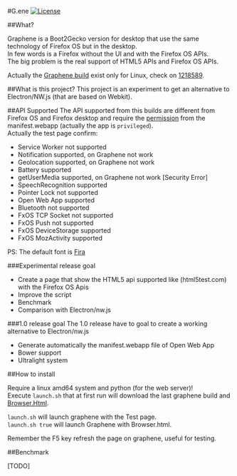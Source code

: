 #G.ene
[![License](https://img.shields.io/badge/License-GPL%20v3-blue.svg)](http://www.gnu.org/licenses/gpl-3.0)   
 
##What?

Graphene is a Boot2Gecko version for desktop that use the same technology of Firefox OS but in the desktop.  
In few words is a Firefox without the UI and with the Firefox OS APIs.  
The big problem is the real support of HTML5 APIs and Firefox OS APIs.

Actually the [Graphene build](https://archive.mozilla.org/pub/b2g/nightly/latest-mozilla-central/) exist only for Linux, check on [1218589](https://bugzilla.mozilla.org/show_bug.cgi?id=1218589).

##What is this project?
This project is an experiment to get an alternative to Electron/NW.js (that are based on Webkit).  

##API Supported
The API supported from this builds are different from Firefox OS and Firefox desktop and require the [permission](https://developer.mozilla.org/en-US/Apps/Build/App_permissions) from the manifest.webapp (actually the app is `privileged`).  
Actually the test page confirm:  
* Service Worker not supported
* Notification supported, on Graphene not work
* Geolocation supported, on Graphene not work
* Battery supported
* getUserMedia supported, on Graphene not work [Security Error]
* SpeechRecognition supported
* Pointer Lock not supported
* Open Web App supported
* Bluetooth not supported
* FxOS TCP Socket not supported
* FxOS Push not supported
* FxOS DeviceStorage supported
* FxOS MozActivity supported

PS: The default font is [Fira](https://github.com/mozilla/Fira)

###Experimental release goal
* Create a page that show the HTML5 api supported like (html5test.com) with the Firefox OS Apis
* Improve the script
* Benchmark
* Comparison with Electron/nw.js

###1.0 release goal
The 1.0 release have to goal to create a working alternative to Electron/nw.js

* Generate automatically the manifest.webapp file of Open Web App
* Bower support
* Ultralight system

##How to install

Require a linux amd64 system and python (for the web server)!  
Execute `launch.sh` that at first run will download the last graphene build and [Browser.Html](https://github.com/browserhtml/browser.html).  

`launch.sh` will launch graphene with the Test page.  
`launch.sh true` will launch Graphene with Browser.html.  

Remember the F5 key refresh the page on graphene, useful for testing.

##Benchmark

[TODO]
